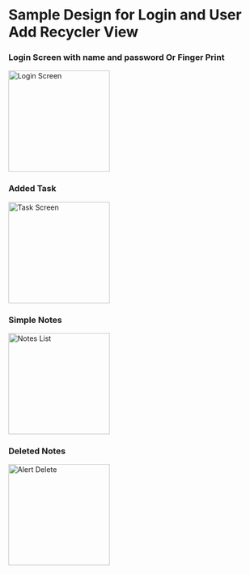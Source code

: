# Sample Design for Login and User Add Recycler View
### Login Screen with name and password Or Finger Print
<img src="https://m7madmagdy.github.io/pages/login_page.png" alt="Login Screen" style="width:200px;"/>


### Added Task
<img src="https://m7madmagdy.github.io/pages/task.png" alt="Task Screen" style="width:200px;"/>


### Simple Notes
<img src="https://m7madmagdy.github.io/pages/notes_page.png" alt="Notes List" style="width:200px;"/>


### Deleted Notes
<img src="https://m7madmagdy.github.io/pages/alert_page.png" alt="Alert Delete" style="width:200px;"/>
